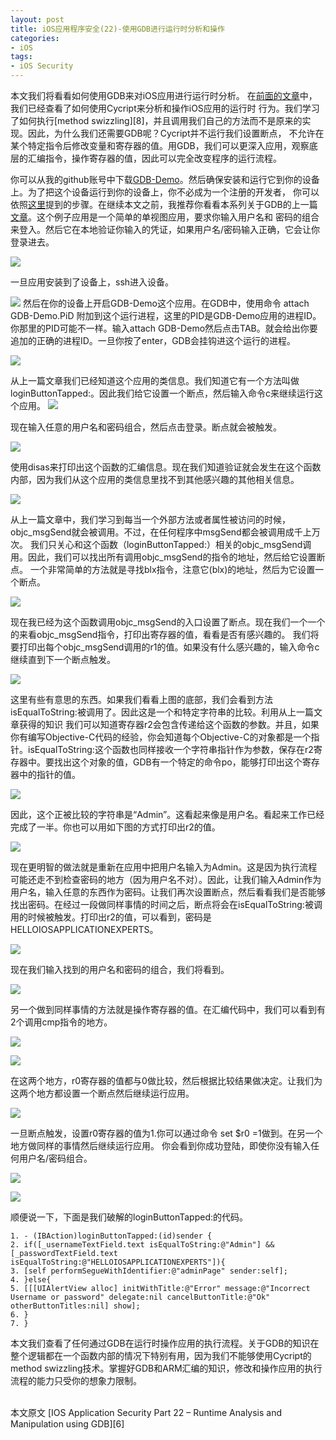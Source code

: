 ```yaml
---
layout: post  
title: iOS应用程序安全(22)-使用GDB进行运行时分析和操作  
categories:  
- iOS  
tags:    
- iOS Security
---   
```



本文我们将看看如何使用GDB来对iOS应用进行运行时分析。 在[前面的文章][1]中，我们已经查看了如何使用Cycript来分析和操作iOS应用的运行时
行为。我们学习了如何执行[method swizzling][8]，并且调用我们自己的方法而不是原来的实现。因此，为什么我们还需要GDB呢？Cycript并不运行我们设置断点，
不允许在某个特定指令后修改变量和寄存器的值。用GDB，我们可以更深入应用，观察底层的汇编指令，操作寄存器的值，因此可以完全改变程序的运行流程。


你可以从我的github账号中下载[GDB-Demo][3]。然后确保安装和运行它到你的设备上。为了把这个设备运行到你的设备上，你不必成为一个注册的开发者，
你可以依照[这里][4]提到的步骤。在继续本文之前，我推荐你看看本系列关于GDB的上一篇[文章][5]。这个例子应用是一个简单的单视图应用，要求你输入用户名和
密码的组合来登入。然后它在本地验证你输入的凭证，如果用户名/密码输入正确，它会让你登录进去。

![](http://resources.infosecinstitute.com/wp-content/uploads/111113_1041_IOSApplicat2.png)

一旦应用安装到了设备上，ssh进入设备。

![](http://resources.infosecinstitute.com/wp-content/uploads/111113_1041_IOSApplicat2.png)
然后在你的设备上开启GDB-Demo这个应用。在GDB中，使用命令 attach GDB-Demo.PiD 附加到这个运行进程，这里的PID是GDB-Demo应用的进程ID。你那里的PID可能不一样。输入attach GDB-Demo然后点击TAB。就会给出你要追加的正确的进程ID。一旦你按了enter，GDB会挂钩进这个运行的进程。

![](http://resources.infosecinstitute.com/wp-content/uploads/111113_1041_IOSApplicat3.png)





从上一篇文章我们已经知道这个应用的类信息。我们知道它有一个方法叫做loginButtonTapped:。因此我们给它设置一个断点，然后输入命令c来继续运行这个应用。
![](http://resources.infosecinstitute.com/wp-content/uploads/111113_1041_IOSApplicat4.png)

现在输入任意的用户名和密码组合，然后点击登录。断点就会被触发。

![](http://resources.infosecinstitute.com/wp-content/uploads/111113_1041_IOSApplicat5.png)

使用disas来打印出这个函数的汇编信息。现在我们知道验证就会发生在这个函数内部，因为我们从这个应用的类信息里找不到其他感兴趣的其他相关信息。

![](http://resources.infosecinstitute.com/wp-content/uploads/111113_1041_IOSApplicat6.png)

从上一篇文章中，我们学习到每当一个外部方法或者属性被访问的时候，objc_msgSend就会被调用。不过，在任何程序中msgSend都会被调用成千上万次。
我们只关心和这个函数（loginButtonTapped:）相关的objc_msgSend调用。因此，我们可以找出所有调用objc_msgSend的指令的地址，然后给它设置断点。
一个非常简单的方法就是寻找blx指令，注意它(blx)的地址，然后为它设置一个断点。

![](http://resources.infosecinstitute.com/wp-content/uploads/111113_1041_IOSApplicat7.png)


现在我已经为这个函数调用objc_msgSend的入口设置了断点。现在我们一个一个的来看objc_msgSend指令，打印出寄存器的值，看看是否有感兴趣的。
我们将要打印出每个objc_msgSend调用的r1的值。如果没有什么感兴趣的，输入命令c继续直到下一个断点触发。

![](http://resources.infosecinstitute.com/wp-content/uploads/111113_1041_IOSApplicat8.png)

这里有些有意思的东西。如果我们看看上图的底部，我们会看到方法isEqualToString:被调用了。因此这是一个和特定字符串的比较。利用从上一篇文章获得的知识
我们可以知道寄存器r2会包含传递给这个函数的参数。并且，如果你有编写Objective-C代码的经验，你会知道每个Objective-C的对象都是一个指针。isEqualToString:这个函数也同样接收一个字符串指针作为参数，保存在r2寄存器中。要找出这个对象的值，GDB有一个特定的命令po，能够打印出这个寄存器中的指针的值。

![](http://resources.infosecinstitute.com/wp-content/uploads/111113_1041_IOSApplicat9.png)

因此，这个正被比较的字符串是“Admin”。这看起来像是用户名。看起来工作已经完成了一半。你也可以用如下图的方式打印出r2的值。

![](http://resources.infosecinstitute.com/wp-content/uploads/111113_1041_IOSApplicat10.png)

现在更明智的做法就是重新在应用中把用户名输入为Admin。这是因为执行流程可能还走不到检查密码的地方（因为用户名不对）。因此，让我们输入Admin作为
用户名，输入任意的东西作为密码。让我们再次设置断点，然后看看我们是否能够找出密码。在经过一段做同样事情的时间之后，断点将会在isEqualToString:被调用的时候被触发。打印出r2的值，可以看到，密码是HELLOIOSAPPLICATIONEXPERTS。

![](http://resources.infosecinstitute.com/wp-content/uploads/111113_1041_IOSApplicat11.png)

现在我们输入找到的用户名和密码的组合，我们将看到。

![](http://resources.infosecinstitute.com/wp-content/uploads/111113_1041_IOSApplicat12.png)

另一个做到同样事情的方法就是操作寄存器的值。在汇编代码中，我们可以看到有2个调用cmp指令的地方。

![](http://resources.infosecinstitute.com/wp-content/uploads/111113_1041_IOSApplicat13.png)

![](http://resources.infosecinstitute.com/wp-content/uploads/111113_1041_IOSApplicat14.png)

在这两个地方，r0寄存器的值都与0做比较，然后根据比较结果做决定。让我们为这两个地方都设置一个断点然后继续运行应用。

![](http://resources.infosecinstitute.com/wp-content/uploads/111113_1041_IOSApplicat15.png)

一旦断点触发，设置r0寄存器的值为1.你可以通过命令 set $r0 =1做到。在另一个地方做同样的事情然后继续运行应用。
你会看到你成功登陆，即使你没有输入任何用户名/密码组合。


![](http://resources.infosecinstitute.com/wp-content/uploads/111113_1041_IOSApplicat16.png)

![](http://resources.infosecinstitute.com/wp-content/uploads/111113_1041_IOSApplicat17.png)


顺便说一下，下面是我们破解的loginButtonTapped:的代码。


	1. - (IBAction)loginButtonTapped:(id)sender {
	2. if([_usernameTextField.text isEqualToString:@"Admin"] && [_passwordTextField.text isEqualToString:@"HELLOIOSAPPLICATIONEXPERTS"]){
	3. [self performSegueWithIdentifier:@"adminPage" sender:self];
	4. }else{
	5. [[[UIAlertView alloc] initWithTitle:@"Error" message:@"Incorrect Username or password" delegate:nil cancelButtonTitle:@"Ok" otherButtonTitles:nil] show];
	6. }
	7. }

本文我们查看了任何通过GDB在运行时操作应用的执行流程。关于GDB的知识在整个逻辑都在一个函数内部的情况下特别有用，因为我们不能够使用Cycript的
method swizzling技术。掌握好GDB和ARM汇编的知识，修改和操作应用的执行流程的能力只受你的想象力限制。


 <br/>
本文原文 [IOS Application Security Part 22 – Runtime Analysis and Manipulation using GDB][6]

[1]:http://wufawei.com/
[2]:http://wufawei.com/2013/11/ios-application-security-8/
[3]:https://github.com/prateek147/gdb-demo
[4]:http://wufawei.com/2013/11/ios-application-security-7/
[5]:http://wufawei.com/2013/11/ios-application-security-21/
[6]:http://resources.infosecinstitute.com/ios-application-security-part-22-runtime-analysis-manipulation-using-gdb/

